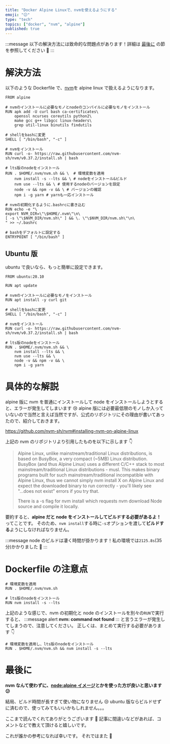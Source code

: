```yaml
---
title: "Docker Alpine Linuxで、nvmを使えるようにする"
emoji: "😕"
type: "tech"
topics: ["docker", "nvm", "alpine"]
published: true
---
```


:::message
以下の解決方法には致命的な問題点があります！詳細は [最後に](#最後に) の節を参照してください 🙏
:::

# 解決方法

以下のような Dockerfile で、[nvm](https://github.com/nvm-sh/nvm#installing-nvm-on-alpine-linux)を alpine linux で扱えるようになります。

```docker:Dockerfile(alpine)
FROM alpine

# nvmのインストールに必要なモノとnodeのコンパイルに必要なモノをインストール
RUN apk add -U curl bash ca-certificates\
	openssl ncurses coreutils python2\
	make gcc g++ libgcc linux-headers\
	grep util-linux binutils findutils

# shellをbashに変更
SHELL [ "/bin/bash", "-c" ]

# nvmをインストール
RUN curl -o- https://raw.githubusercontent.com/nvm-sh/nvm/v0.37.2/install.sh | bash

# lts版のnodeをインストール
RUN . $HOME/.nvm/nvm.sh && \  # 環境変数を適用
    nvm install -s --lts && \ # nodeをインストール&ビルド
    nvm use --lts && \ # 使用するnodeのバージョンを設定
    node -v && npm -v && \ # バージョンの確認
    npm i -g yarn # yarnも一応インストール

# nvmの初期化するように.bashrcに書き込む
RUN echo -e "\
export NVM_DIR=\"\$HOME/.nvm\"\n\
[ -s \"\$NVM_DIR/nvm.sh\" ] && \. \"\$NVM_DIR/nvm.sh\"\n\
" >> ~/.bashrc

# bashをデフォルトに設定する
ENTRYPOINT [ "/bin/bash" ]
```

## Ubuntu 版

ubuntu で良いなら、もっと簡単に設定できます。

```docker:Dockerfile(ubuntu)
FROM ubuntu:20.10

RUN apt update

# nvmのインストールに必要なモノをインストール
RUN apt install -y curl git

# shellをbashに変更
SHELL [ "/bin/bash", "-c" ]

# nvmをインストール
RUN curl -o- https://raw.githubusercontent.com/nvm-sh/nvm/v0.37.2/install.sh | bash

# lts版のnodeをインストール
RUN . $HOME/.nvm/nvm.sh && \
    nvm install --lts && \
    nvm use --lts && \
    node -v && npm -v && \
    npm i -g yarn
```

# 具体的な解説

alpine 版に nvm を普通にインストールして node をインストールしようとすると、エラーが発生してしまいます 😢 alpine 版には必要最低限のモノしか入っていないので当然と言えば当然ですが、公式のリポジトリにその理由が書いてあったので、紹介しておきます。

https://github.com/nvm-sh/nvm#installing-nvm-on-alpine-linux

上記の nvm のリポジトリより引用したものを以下に示します 👇

> Alpine Linux, unlike mainstream/traditional Linux distributions, is based on BusyBox, a very compact (~5MB) Linux distribution. BusyBox (and thus Alpine Linux) uses a different C/C++ stack to most mainstream/traditional Linux distributions - musl. This makes binary programs built for such mainstream/traditional incompatible with Alpine Linux, thus we cannot simply nvm install X on Alpine Linux and expect the downloaded binary to run correctly - you'll likely see "...does not exist" errors if you try that.
>
> There is a -s flag for nvm install which requests nvm download Node source and compile it locally.

要約すると、**alpine だと node をインストールしてビルドする必要があるよ！** ってことです。
そのため、`nvm install`する時に`-s`オプションを渡して**ビルドする**ようにしなければなりません。

:::message
node のビルドは凄く時間が掛かります！私の環境では`2125.8s`(35 分)かかりました 🤪
:::

# Dockerfile の注意点

```docker:エラーが発生する例
# 環境変数を適用
RUN . $HOME/.nvm/nvm.sh

# lts版のnodeをインストール
RUN nvm install -s --lts
```

上記のような感じで、nvm の初期化と node のインストールを別々の`RUN`で実行すると、
:::message alert
**nvm: command not found**
:::
と言うエラーが発生してしまうので、注意してください。
正しくは、まとめて実行する必要があります 👇

```docker:エラーが発生しない例
# 環境変数を適用し、lts版のnodeをインストール
RUN . $HOME/.nvm/nvm.sh && nvm install -s --lts
```

# 最後に

**nvm なんて使わずに、[node:alpine イメージ](https://hub.docker.com/_/node)とかを使った方が良いと思います 😕**

結局、ビルド時間が長すぎて使い物になりません 😒
ubuntu 版ならビルドせずに済むので、使ってみてもいいかもしれません。。。

ここまで読んでくれてありがとうございます 🙏
記事に間違いなどがあれば、コメントなどで教えて頂けると嬉しいです。

これが誰かの参考になれば幸いです。
それではまた 👋
